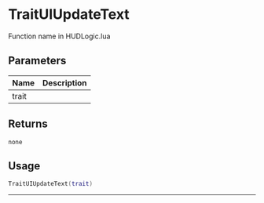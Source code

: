# TraitUIUpdateText

Function name in HUDLogic.lua

## Parameters

| Name  | Description |
| ----- | ----------- |
| trait |             |

## Returns

`none`

## Usage

```lua
TraitUIUpdateText(trait)
```

---
